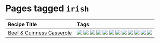 # Pages tagged `irish`

|Recipe Title|Tags
|:---|:---|
|[Beef & Guinness Casserole](../recipes/beefandguinnesscasserole.md)|[![](https://img.shields.io/badge/tag-amazing-5d33f3)](../tags/amazing.md) [![](https://img.shields.io/badge/tag-baked-062ab)](../tags/baked.md) [![](https://img.shields.io/badge/tag-beef-cb29b)](../tags/beef.md) [![](https://img.shields.io/badge/tag-casserole-8ce73b)](../tags/casserole.md) [![](https://img.shields.io/badge/tag-guinness-8344b1)](../tags/guinness.md) [![](https://img.shields.io/badge/tag-irish-3a4f8e)](../tags/irish.md) [![](https://img.shields.io/badge/tag-large_quantity-91514)](../tags/large_quantity.md) [![](https://img.shields.io/badge/tag-long_cook_time-6984a1)](../tags/long_cook_time.md) [![](https://img.shields.io/badge/tag-long_prep_time-bb15fd)](../tags/long_prep_time.md) [![](https://img.shields.io/badge/tag-messy-eadebe)](../tags/messy.md) [![](https://img.shields.io/badge/tag-profile-e5c1d4)](../tags/profile.md) [![](https://img.shields.io/badge/tag-tricky-5b6ac0)](../tags/tricky.md)|